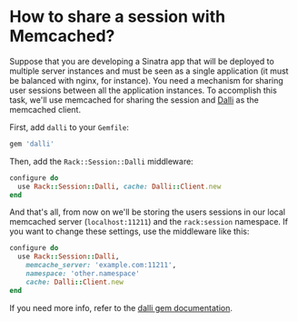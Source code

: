 # How to share a session with Memcached?

Suppose that you are developing a Sinatra app that will be deployed to multiple
server instances and must be seen as a single application (it must be balanced
with nginx, for instance). You need a mechanism for sharing user sessions
between all the application instances. To accomplish this task, we'll use
memcached for sharing the session and [Dalli](https://github.com/mperham/dalli)
as the memcached client.

First, add `dalli` to your `Gemfile`:

```ruby
gem 'dalli'
```

Then, add the `Rack::Session::Dalli` middleware:

```ruby
configure do
  use Rack::Session::Dalli, cache: Dalli::Client.new
end
```

And that's all, from now on we'll be storing the users sessions in our local
memcached server (`localhost:11211`) and the `rack:session` namespace. If you
want to change these settings, use the middleware like this:

```ruby
configure do
  use Rack::Session::Dalli,
    memcache_server: 'example.com:11211',
    namespace: 'other.namespace'
    cache: Dalli::Client.new
end
```

If you need more info, refer to the [dalli gem documentation](https://github.com/mperham/dalli).
